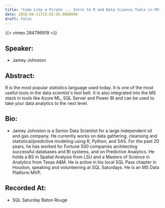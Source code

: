 ```yaml
---
title: "Code Like a Pirate ... Intro to R and Data Science Tools in MS"
date: 2018-08-11T15:55:45.0000000
draft: false
---
```


{{< vimeo 284796919 >}}

## Speaker:

 - Jamey Johnston

## Abstract:

<p>R is the most popular statistics language used today. It is one of the most useful tools in the data scientist's tool belt. It is also integrated into the MS stack in tools like Azure ML, SQL Server and Power BI and can be used to take your data analytics to the next level. 
</p>

## Bio:

 - <p>Jamey Johnston is a Senior Data Scientist for a large independent oil and gas company. He currently works on data gathering, cleansing and statistical/predictive modeling using R, Python, and SAS. For the past 20 years, he has worked for Fortune 500 companies architecting successful databases and BI systems, and on Predictive Analytics. He holds a BS in Spatial Analysis from LSU and a Masters of Science in Analytics from Texas A&M. He is active in his local SQL Pass chapter in Houston, speaking and volunteering at SQL Saturdays. He is an MS Data Platform MVP.
</p>

## Recorded At:

 - SQL Saturday Baton Rouge

